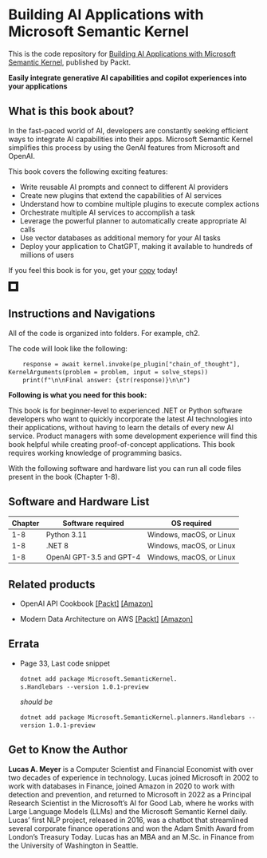 # Building AI Applications with Microsoft Semantic Kernel

<a href="https://www.packtpub.com/product/building-ai-agents-with-microsoft-semantic-kernel/9781835463703"><img src="https://content.packt.com/B21826/cover_image_small.jpg" alt="" height="256px" align="right"></a>

This is the code repository for [Building AI Applications with Microsoft Semantic Kernel](https://www.packtpub.com/product/building-ai-agents-with-microsoft-semantic-kernel/9781835463703), published by Packt.

**Easily integrate generative AI capabilities and copilot experiences into your applications**

## What is this book about?
In the fast-paced world of AI, developers are constantly seeking efficient ways to integrate AI capabilities into their apps. Microsoft Semantic Kernel simplifies this process by using the GenAI features from Microsoft and OpenAI.
	
This book covers the following exciting features:
* Write reusable AI prompts and connect to different AI providers
* Create new plugins that extend the capabilities of AI services
* Understand how to combine multiple plugins to execute complex actions
* Orchestrate multiple AI services to accomplish a task
* Leverage the powerful planner to automatically create appropriate AI calls
* Use vector databases as additional memory for your AI tasks
* Deploy your application to ChatGPT, making it available to hundreds of millions of users

If you feel this book is for you, get your [copy](https://www.amazon.com/dp/1835463703) today!

<a href="https://www.packtpub.com/?utm_source=github&utm_medium=banner&utm_campaign=GitHubBanner"><img src="https://raw.githubusercontent.com/PacktPublishing/GitHub/master/GitHub.png" 
alt="https://www.packtpub.com/" border="5" /></a>


## Instructions and Navigations
All of the code is organized into folders. For example, ch2.

The code will look like the following:
```
    response = await kernel.invoke(pe_plugin["chain_of_thought"],
KernelArguments(problem = problem, input = solve_steps))
    print(f"\n\nFinal answer: {str(response)}\n\n")
```

**Following is what you need for this book:**

This book is for beginner-level to experienced .NET or Python software developers who want to quickly incorporate the latest AI technologies into their applications, without having to learn the details of every new AI service. Product managers with some development experience will find this book helpful while creating proof-of-concept applications. This book requires working knowledge of programming basics.

With the following software and hardware list you can run all code files present in the book (Chapter 1-8).

## Software and Hardware List

| Chapter  | Software required           | OS required                      |
| -------- | ----------------------------| ---------------------------------|
| 1-8      | Python 3.11                 | Windows, macOS, or Linux         |
| 1-8      | .NET 8                      | Windows, macOS, or Linux         |
| 1-8      | OpenAI GPT-3.5 and GPT-4    | Windows, macOS, or Linux         |


## Related products <Other books you may enjoy>
* OpenAI API Cookbook [[Packt]](https://www.packtpub.com/product/openai-api-cookbook/9781805121350) [[Amazon]](https://www.amazon.com/dp/1805121359)

* Modern Data Architecture on AWS [[Packt]](https://www.packtpub.com/product/modern-data-architecture-on-aws/9781801813396) [[Amazon]](https://www.amazon.com/dp/1801813396)

## Errata
* Page 33, Last code snippet
  ```
  dotnet add package Microsoft.SemanticKernel.
  s.Handlebars --version 1.0.1-preview
  ```
  _should be_
  ```
  dotnet add package Microsoft.SemanticKernel.planners.Handlebars --version 1.0.1-preview
  ```

## Get to Know the Author
**Lucas A. Meyer**
is a Computer Scientist and Financial Economist with over two decades of experience in technology. Lucas joined Microsoft in 2002 to work with databases in Finance, joined Amazon in 2020 to work with detection and prevention, and returned to Microsoft in 2022 as a Principal Research Scientist in the Microsoft&rsquo;s AI for Good Lab, where he works with Large Language Models (LLMs) and the Microsoft Semantic Kernel daily.
Lucas&rsquo; first NLP project, released in 2016, was a chatbot that streamlined several corporate finance operations and won the Adam Smith Award from London&rsquo;s Treasury Today. Lucas has an MBA and an M.Sc. in Finance from the University of Washington in Seattle.
